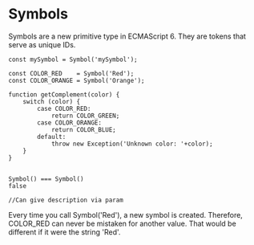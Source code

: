 # Symbols
Symbols are a new primitive type in ECMAScript 6. 
They are tokens that serve as unique IDs.

`const mySymbol = Symbol('mySymbol');`

```
const COLOR_RED    = Symbol('Red');
const COLOR_ORANGE = Symbol('Orange');

function getComplement(color) {
    switch (color) {
        case COLOR_RED:
            return COLOR_GREEN;
        case COLOR_ORANGE:
            return COLOR_BLUE;
        default:
            throw new Exception('Unknown color: '+color);
    }
}


Symbol() === Symbol()
false

//Can give description via param
```
Every time you call Symbol('Red'), a new symbol is created. Therefore, COLOR_RED can never be mistaken for another value. That would be different if it were the string 'Red'.